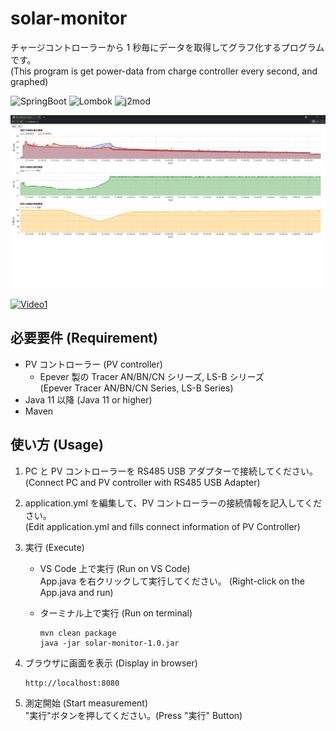 # solar-monitor

チャージコントローラーから 1 秒毎にデータを取得してグラフ化するプログラムです。  
(This program is get power-data from charge controller every second, and graphed)

![SpringBoot](https://img.shields.io/badge/SpringBoot-2.5.1-green.svg) 
![Lombok](https://img.shields.io/badge/Lombok-1.18.20-green.svg) 
![j2mod](https://img.shields.io/badge/j2mod-2.7.0-green.svg)

![Image](image.png)

[![Video1](https://img.youtube.com/vi/efbGyuWX_BE/0.jpg)](https://www.youtube.com/watch?v=efbGyuWX_BE)

## 必要要件 (Requirement)

- PV コントローラー (PV controller)
  - Epever 製の Tracer AN/BN/CN シリーズ, LS-B シリーズ  
    (Epever Tracer AN/BN/CN Series, LS-B Series)
- Java 11 以降 (Java 11 or higher)
- Maven

## 使い方 (Usage)

1. PC と PV コントローラーを RS485 USB アダプターで接続してください。  
   (Connect PC and PV controller with RS485 USB Adapter)

2. application.yml を編集して、PV コントローラーの接続情報を記入してください。  
   (Edit application.yml and fills connect information of PV Controller)

3. 実行 (Execute)

   - VS Code 上で実行 (Run on VS Code)  
     App.java を右クリックして実行してください。 (Right-click on the App.java and run)

   - ターミナル上で実行 (Run on terminal)
     ```command
     mvn clean package
     java -jar solar-monitor-1.0.jar
     ```

4. ブラウザに画面を表示 (Display in browser)

   ```url
   http://localhost:8080
   ```

5. 測定開始 (Start measurement)  
   "実行"ボタンを押してください。(Press "実行" Button)
